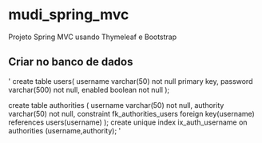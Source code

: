# mudi_spring_mvc
 Projeto Spring MVC usando Thymeleaf e Bootstrap
## Criar no banco de dados
'
create table users(
    username varchar(50) not null primary key,
    password varchar(500) not null,
    enabled boolean not null
);

create table authorities (
    username varchar(50) not null,
    authority varchar(50) not null,
    constraint fk_authorities_users foreign key(username) references users(username)
);
create unique index ix_auth_username on authorities (username,authority);
'
